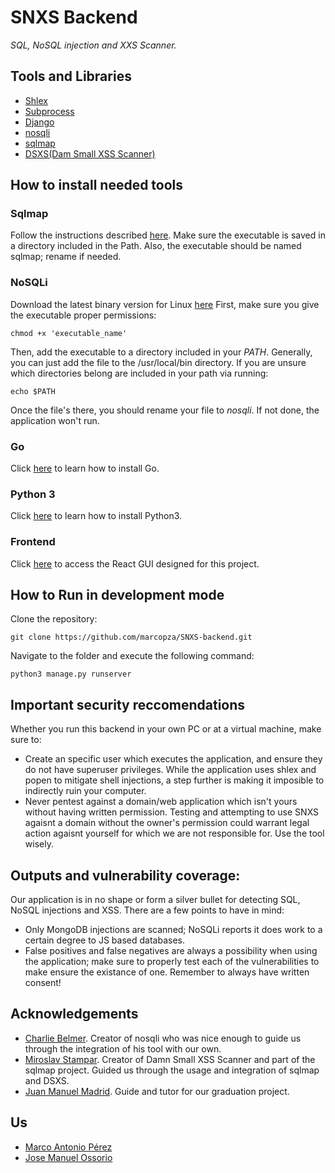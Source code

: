 # SNXS Backend
_SQL, NoSQL injection and XXS Scanner._

## Tools and Libraries
- [Shlex](https://docs.python.org/3/library/shlex.html)
- [Subprocess](https://docs.python.org/3/library/subprocess.html)
- [Django](https://www.djangoproject.com)
- [nosqli](https://github.com/Charlie-belmer/nosqli)
- [sqlmap](https://github.com/sqlmapproject/sqlmap)
- [DSXS(Dam Small XSS Scanner)](https://github.com/stamparm/DSXS)

## How to install needed tools
### Sqlmap
Follow the instructions described [here](https://github.com/sqlmapproject/sqlmap/blob/master/README.md). Make sure the executable is saved in a directory included in the Path. Also, the executable should be named sqlmap; rename if needed.
### NoSQLi
Download the latest binary version for Linux [here](https://github.com/Charlie-belmer/nosqli/releases)
First, make sure you give the executable proper permissions:
````shell
chmod +x 'executable_name'
````
Then, add the executable to a directory included in your _PATH_. Generally, you can just add the file to the /usr/local/bin directory. If you are unsure which directories belong are included in your path via running:
````shell
echo $PATH
````
Once the file's there, you should rename your file to _nosqli_. If not done, the application won't run.
### Go
Click [here](https://go.dev/dl/) to learn how to install Go.
### Python 3
Click [here](https://www.python.org/downloads/) to learn how to install Python3.
### Frontend
Click [here](https://github.com/jmossorio99/SNXS-frontend) to access the React GUI designed for this project.
## How to Run in development mode
Clone the repository:
````shell
git clone https://github.com/marcopza/SNXS-backend.git
````
Navigate to the folder and execute the following command:
````shell
python3 manage.py runserver
````
## Important security reccomendations
Whether you run this backend in your own PC or at a virtual machine, make sure to:
- Create an specific user which executes the application, and ensure they do not have superuser privileges. While the application uses shlex and popen to mitigate shell injections, a step further is making it imposible to indirectly ruin your computer.
- Never pentest against a domain/web application which isn't yours without having written permission. Testing and attempting to use SNXS agaisnt a domain without the owner's permission could warrant legal action agaisnt yourself for which we are not responsible for. Use the tool wisely.

## Outputs and vulnerability coverage:
Our application is in no shape or form a silver bullet for detecting SQL, NoSQL injections and XSS. There are a few points to have in mind:
- Only MongoDB injections are scanned; NoSQLi reports it does work to a certain degree to JS based databases.
- False positives and false negatives are always a possibility when using the application; make sure to properly test each of the vulnerabilities to make ensure the existance of one. Remember to always have written consent!

## Acknowledgements
- [Charlie Belmer](https://github.com/Charlie-belmer). Creator of nosqli who was nice enough to guide us through the integration of his tool with our own.
- [Miroslav Stampar](https://github.com/stamparm). Creator of Damn Small XSS Scanner and part of the sqlmap project. Guided us through the usage and integration of sqlmap and DSXS.
- [Juan Manuel Madrid](https://www.linkedin.com/in/juanmanuelmadrid/?originalSubdomain=co). Guide and tutor for our graduation project.

## Us
- [Marco Antonio Pérez](https://www.linkedin.com/in/marcopza/)
- [Jose Manuel Ossorio](https://www.linkedin.com/in/jose-ossorio-945848155/)
